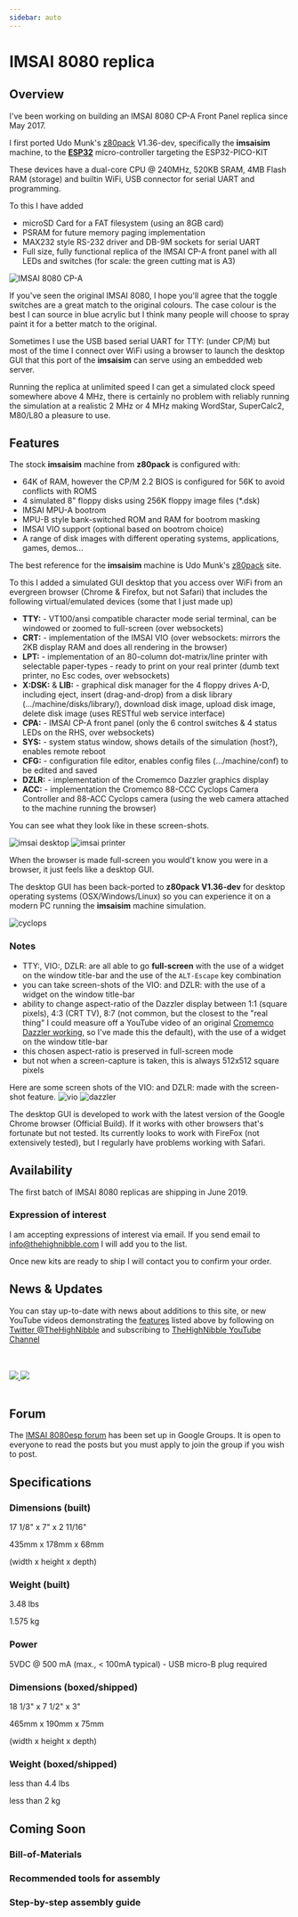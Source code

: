 ```yaml
---
sidebar: auto
---
```

# IMSAI 8080 replica

## Overview

I've been working on building an IMSAI 8080 CP-A Front Panel replica since May 2017.

I first ported Udo Munk's [z80pack](http://bit.ly/Z80pack) V1.36-dev, specifically the **imsaisim** machine, to the [**ESP32**](https://www.espressif.com/en/products/hardware/development-boards) micro-controller targeting the ESP32-PICO-KIT

These devices have a dual-core CPU @ 240MHz, 520KB SRAM, 4MB Flash RAM (storage) and builtin WiFi, USB connector for serial UART and programming.

To this I have added

- microSD Card for a FAT filesystem (using an 8GB card)
- PSRAM for future memory paging implementation
- MAX232 style RS-232 driver and DB-9M sockets for serial UART
- Full size, fully functional replica of the IMSAI CP-A front panel with all LEDs and switches (for scale: the green cutting mat is A3)

![IMSAI 8080 CP-A](./CPA_1024.png)

If you've seen the original IMSAI 8080, I hope you'll agree that the toggle switches are a great match to the original colours. The case colour is the best I can source in blue acrylic but I think many people will choose to spray paint it for a better match to the original.

Sometimes I use the USB based serial UART for TTY: (under CP/M) but most of the time I connect over WiFi using a browser to launch the desktop GUI that this port of the **imsaisim** can serve using an embedded web server.

Running the replica at unlimited speed I can get a simulated clock speed somewhere above 4 MHz, there is certainly no problem with reliably running the simulation at a realistic 2 MHz or 4 MHz making WordStar, SuperCalc2, M80/L80 a pleasure to use.

## Features
The stock **imsaisim** machine from **z80pack** is configured with:

- 64K of RAM, however the CP/M 2.2 BIOS is configured for 56K to avoid conflicts with ROMS
- 4 simulated 8" floppy disks using 256K floppy image files (*.dsk)
- IMSAI MPU-A bootrom
- MPU-B style bank-switched ROM and RAM for bootrom masking
- IMSAI VIO support (optional based on bootrom choice)
- A range of disk images with different operating systems, applications, games, demos...

The best reference for the **imsaisim** machine is Udo Munk's [z80pack](http://bit.ly/z80pack) site.

To this I added a simulated GUI desktop that you access over WiFi from an evergreen browser (Chrome & Firefox, but not Safari) that includes the following virtual/emulated devices (some that I just made up)

- **TTY:** - VT100/ansi compatible character mode serial terminal, can be windowed or zoomed to full-screen (over websockets)
- **CRT:** -  implementation of the IMSAI VIO (over websockets: mirrors the 2KB display RAM and does all rendering in the browser)
- **LPT:**  - implementation of an 80-column dot-matrix/line printer with selectable paper-types - ready to print on your real printer (dumb text printer, no Esc codes, over websockets)
- **X:DSK:**  & **LIB:** - graphical disk manager for the 4 floppy drives A-D, including eject, insert (drag-and-drop) from a disk library (.../machine/disks/library/), download disk image, upload disk image, delete disk image (uses RESTful web service interface)
- **CPA:** - IMSAI CP-A front panel (only the 6 control switches & 4 status LEDs on the RHS, over websockets)
- **SYS:** - system status window, shows details of the simulation (host?), enables remote reboot
- **CFG:** - configuration file editor, enables config files (.../machine/conf) to be edited and saved
- **DZLR:** - implementation of the Cromemco Dazzler graphics display
- **ACC:** - implementation the Cromemco 88-CCC Cyclops Camera Controller and 88-ACC Cyclops camera (using the web camera attached to the machine running the browser)

You can see what they look like in these screen-shots.

![imsai desktop](./IMSAI_Desktop.png)
![imsai printer](./IMSAI_Printer.png)

When the browser is made full-screen you would't know you were in a browser, it just feels like a desktop GUI.

The desktop GUI has been back-ported to **z80pack V1.36-dev** for desktop operating systems (OSX/Windows/Linux) so you can experience it on a modern PC running the **imsaisim** machine simulation.

<!-- ![webui](./DZLR_desktop.png) -->
![cyclops](./ACC_desktop.png)

### Notes

- TTY:, VIO:, DZLR: are all able to go **full-screen** with the use of a widget on the window title-bar and the use of the `ALT-Escape` key combination
- you can take screen-shots of the VIO: and DZLR: with the use of a widget on the window title-bar
- ability to change aspect-ratio of the Dazzler display between 1:1 (square pixels), 4:3 (CRT TV), 8:7 (not common, but the closest to the "real thing" I could measure off a YouTube video of an original [Cromemco Dazzler working](http://bit.ly/2KVVcfHI), so I've made this the default), with the use of a widget on the window title-bar
- this chosen aspect-ratio is preserved in full-screen mode
- but not when a screen-capture is taken, this is always 512x512 square pixels

Here are some screen shots of the VIO: and DZLR: made with the  screen-shot feature.
![vio](./VIO_screenshot.png)
![dazzler](./DZLR_screenshot.png)

The desktop GUI is developed to work with the latest version of the Google Chrome browser (Official Build). If it works with other browsers that's fortunate but not tested. Its currently looks to work with FireFox (not extensively tested), but I regularly have problems working with Safari.

## Availability

The first batch of IMSAI 8080 replicas are shipping in June 2019.

### Expression of interest

I am accepting expressions of interest via email. If you send email to [info@thehighnibble.com](mailto:info@thehighnibble.com) I will add you to the list.

Once new kits are ready to ship I will contact you to confirm your order.

## News & Updates

You can stay up-to-date with news about additions to this site, or new YouTube videos demonstrating the [features](/imsai8080/#features) listed above by following on [Twitter @TheHighNibble](https://twitter.com/@TheHighNibble) and subscribing to [TheHighNibble YouTube Channel](https://www.youtube.com/channel/UC8iQedOYRxQt8qjw2TGTq3w)

<br/>
<br/>
<div class='socials'>
    <a href='https://twitter.com/@TheHighNibble' target='_blank' rel="noopener noreferrer">
        <img class='social' src='/img/twitter.png'/>
    </a>
    <a href='https://www.youtube.com/channel/UC8iQedOYRxQt8qjw2TGTq3w' target='_blank' rel="noopener noreferrer">
        <img class='social' src='/img/youtube.png'/>
    </a>
</div>
<br/>

## Forum

The [IMSAI 8080esp forum](http://bit.ly/IMSAI8080esp) has been set up in Google Groups. It is open to everyone to read the posts but you must apply to join the group if you wish to post.


## Specifications

### Dimensions (built)

17 1/8" x 7" x 2 11/16"

435mm x 178mm x 68mm

(width x height x depth)

### Weight (built)

3.48 lbs

1.575 kg

### Power

5VDC @ 500 mA (max., < 100mA typical) - USB micro-B plug required

### Dimensions (boxed/shipped)

18 1/3" x 7 1/2" x 3"

465mm x 190mm x 75mm

(width x height x depth)

### Weight (boxed/shipped)

less than 4.4 lbs

less than 2 kg

## Coming Soon

### Bill-of-Materials

### Recommended tools for assembly

### Step-by-step assembly guide
